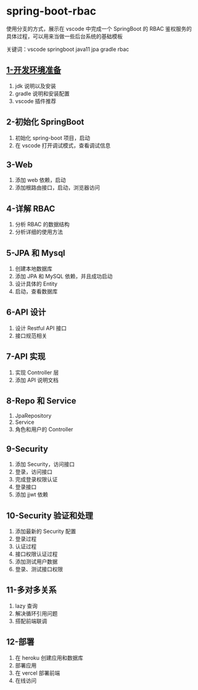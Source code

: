 # spring-boot-rbac

使用分支的方式，展示在 vscode 中完成一个 SpringBoot 的 RBAC 鉴权服务的具体过程，可以用来当做一些后台系统的基础模板

关键词：vscode springboot java11 jpa gradle rbac

## [1-开发环境准备](https://github.com/hezhongfeng/spring-boot-rbac/tree/session-1)

1. jdk 说明以及安装
2. gradle 说明和安装配置
3. vscode 插件推荐

## 2-初始化 SpringBoot

1. 初始化 spring-boot 项目，启动
2. 在 vscode 打开调试模式，查看调试信息

## 3-Web

1. 添加 web 依赖，启动
2. 添加根路由接口，启动，浏览器访问

## 4-详解 RBAC

1. 分析 RBAC 的数据结构
2. 分析详细的使用方法

## 5-JPA 和 Mysql

1. 创建本地数据库
2. 添加 JPA 和 MySQL 依赖，并且成功启动
3. 设计具体的 Entity
4. 启动，查看数据库

## 6-API 设计

1. 设计 Restful API 接口
2. 接口规范相关

## 7-API 实现

1. 实现 Controller 层
2. 添加 API 说明文档

## 8-Repo 和 Service

1. JpaRepository
2. Service
3. 角色和用户的 Controller

## 9-Security

1. 添加 Security，访问接口
2. 登录，访问接口
3. 完成登录权限认证
4. 登录接口
5. 添加 jjwt 依赖

## 10-Security 验证和处理

1. 添加最新的 Security 配置
2. 登录过程
3. 认证过程
4. 接口权限认证过程
5. 添加测试用户数据
6. 登录、测试接口权限

## 11-多对多关系

1. lazy 查询
2. 解决循环引用问题
3. 搭配前端联调

## 12-部署

1. 在 heroku 创建应用和数据库
2. 部署应用
3. 在 vercel 部署前端
4. 在线访问
